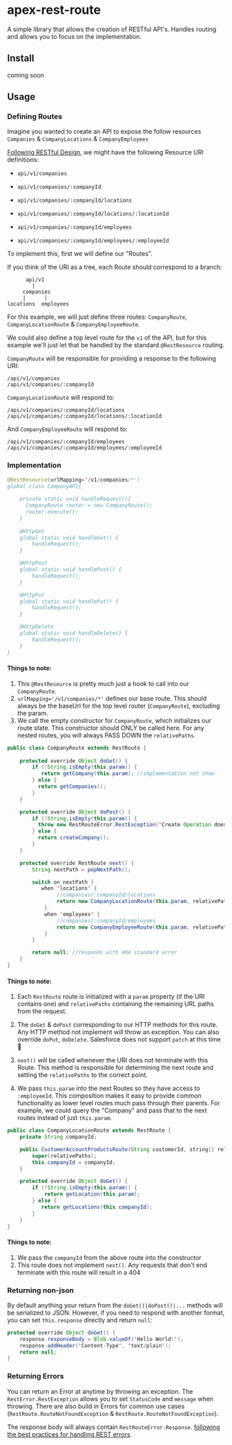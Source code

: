 # apex-rest-route

A simple library that allows the creation of RESTful API's.  Handles routing and allows you to focus on the implementation.

## Install
coming soon

## Usage

### Defining Routes

Imagine you wanted to create an API to expose the follow resources `Companies` & `CompanyLocations` & `CompanyEmployees`

[Following RESTful Design](https://hackernoon.com/restful-api-designing-guidelines-the-best-practices-60e1d954e7c9), we might have the following Resource URI definitions:

- `api/v1/companies`
- `api/v1/companies/:companyId`

- `api/v1/companies/:companyId/locations`
- `api/v1/companies/:companyId/locations/:locationId`

- `api/v1/companies/:companyId/employees`
- `api/v1/companies/:companyId/employees/:employeeId`

To implement this, first we will define our "Routes". 

If you think of the URI as a tree, each Route should correspond to a branch:

```
      api/v1
        |
     companies
     |      |
locations  employees
```

For this example, we will just define three routes: `CompanyRoute`, `CompanyLocationRoute` & `CompanyEmployeeRoute`.

We could also define a top level route for the `v1` of the API, but for this example we'll just let that be handled by the standard `@RestResource` routing.

`CompanyRoute` will be responsible for providing a response to the following URI:

```
/api/v1/companies
/api/v1/companies/:companyId
```

`CompanyLocationRoute` will respond to:

```
/api/v1/companies/:companyId/locations
/api/v1/companies/:companyId/locations/:locationId
```

And `CompanyEmployeeRoute` will respond to:

```
/api/v1/companies/:companyId/employees
/api/v1/companies/:companyId/employees/:employeeId
```

### Implementation

```java
@RestResource(urlMapping='/v1/companies/*')
global class CompanyAPI{
    
    private static void handleRequest(){
      CompanyRoute router = new CompanyRoute();
      router.execute();
    }
    
    @HttpGet
    global static void handleGet() {
        handleRequest();
    }

    @HttpPost
    global static void handlePost() {
        handleRequest();
    }

    @HttpPut
    global static void handlePut() {
        handleRequest();
    }

    @HttpDelete
    global static void handleDelete() {
        handleRequest();
    }
}
```

#### Things to note:

1. This `@RestResource` is pretty much just a hook to call into our `CompanyRoute`. 
1. `urlMapping='/v1/companies/*'` defines our base route.  This should always be the baseUrl for the top level router (`CompanyRoute`), excluding the param.
1. We call the empty constructor for `CompanyRoute`, which initializes our route state.  This constructor should ONLY be called here.  For any nested routes, you will always PASS DOWN the `relativePaths`.

```java
public class CompanyRoute extends RestRoute {
 
    protected override Object doGet() {
        if (!String.isEmpty(this.param)) {
           return getCompany(this.param); //implementation not show
        } else {
          return getCompanies();
        }
    }

    protected override Object doPost() {
        if (!String.isEmpty(this.param)) {
          throw new RestRouteError.RestException('Create Operation does not support Company Identifier', 'NOT_SUPPORTED', 404);
        } else {
          return createCompany();
        }
    }

    protected override RestRoute next() {
        String nextPath = popNextPath();

        switch on nextPath {
           when 'locations' {
                //companies/:companyId/locations
                return new CompanyLocationRoute(this.param, relativePaths);
            }
            when 'employees' {
                //companies/:companyId/employees
                return new CompanyEmployeeRoute(this.param, relativePaths);
            }
        }

        return null; //responds with 404 standard error
    }
}
```

#### Things to note:

1. Each `RestRoute` route is initialized with a `param` property (if the URI contains one) and `relativePaths` containing the remaining URL paths from the request.

1. The `doGet` & `doPost` corresponding to our HTTP methods for this route.  Any HTTP method not implement will throw an exception.  You can also override `doPut`, `doDelete`.  Salesforce does not support `patch` at this time :shrug:

1. `next()` will be called whenever the URI does not terminate with this Route. This method is responsible for determining the next route and setting the `relativePaths` to the correct point. 

1. We pass `this.param` into the next Routes so they have access to `:employeeId`.  This composition makes it easy to provide common functionality as lower level routes much pass through their parents.  For example, we could query the "Company" and pass that to the next routes instead of just `this.param`.

``` java
public class CompanyLocationRoute extends RestRoute {
    private String companyId;

    public CustomerAccountProductsRoute(String customerId, string[] relativePaths) {
        super(relativePaths);
        this.companyId = companyId;
    }

    protected override Object doGet() {
        if (!String.isEmpty(this.param)) {
            return getLocation(this.param);
        } else {
           return getLocations(this.companyId);
        }
    }
}
```

#### Things to note:

1. We pass the `companyId` from the above route into the constructor
1. This route does not implement `next()`.  Any requests that don't end terminate with this route will result in a 404


### Returning non-json

By default anything your return from the `doGet()|doPost()|...` methods will be serialized to JSON.  However, if you need to respond with another format, you can set `this.response` directly and return `null`:

``` java
protected override Object doGet() {
    response.responseBody = Blob.valueOf('Hello World!');
    response.addHeader('Content-Type', 'text/plain');
    return null;
}
```

### Returning Errors

You can return an Error at anytime by throwing an exception.  The `RestError.RestException` allows you to set `StatusCode` and `message` when throwing.  There are also build in Errors for common use cases (`RestRoute.RouteNotFoundException` & `RestRoute.RouteNotFoundException`).

The response body will always contain `RestRouteError.Response`.  [following the best practices for handling REST errors](https://salesforce.stackexchange.com/questions/161429/rest-error-handling-design).

